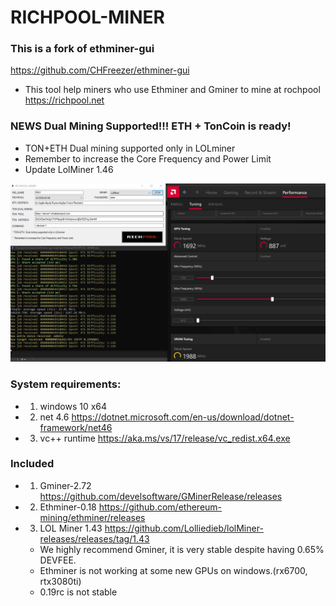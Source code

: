 # RICHPOOL-MINER
### This is a fork of ethminer-gui 

https://github.com/CHFreezer/ethminer-gui

* This tool help miners who use Ethminer and Gminer to mine at rochpool  https://richpool.net
### NEWS Dual Mining Supported!!! ETH + TonCoin is ready!
*  TON+ETH  Dual mining supported only in LOLminer
*  Remember to increase the Core Frequency and Power Limit
*  Update LolMiner 1.46

![](https://github.com/RICHPOOL/ethminer-gui/blob/master/image.png)

### System requirements:

* 1. windows 10 x64

* 2. net 4.6 https://dotnet.microsoft.com/en-us/download/dotnet-framework/net46

* 3. vc++ runtime https://aka.ms/vs/17/release/vc_redist.x64.exe

### Included

* 1. Gminer-2.72 https://github.com/develsoftware/GMinerRelease/releases
* 2. Ethminer-0.18 https://github.com/ethereum-mining/ethminer/releases
* 3. LOL Miner 1.43 https://github.com/Lolliedieb/lolMiner-releases/releases/tag/1.43

   * We highly recommend Gminer, it is very stable despite having 0.65% DEVFEE.
   * Ethminer is not working at some new GPUs on windows.(rx6700, rtx3080ti)
   * 0.19rc is not stable

